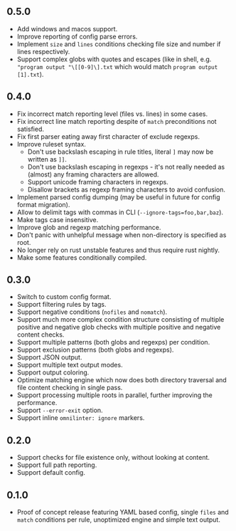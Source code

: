 ## 0.5.0

- Add windows and macos support.
- Improve reporting of config parse errors.
- Implement `size` and `lines` conditions checking file size and number
  if lines respectively.
- Support complex globs with quotes and escapes (like in shell,
  e.g. `"program output "\[[0-9]\].txt` which would match `program
  output [1].txt`).

## 0.4.0

- Fix incorrect match reporting level (files vs. lines) in some cases.
- Fix incorrect line match reporting despite of `match` preconditions not
  satisfied.
- Fix first parser eating away first character of exclude regexps.
- Improve ruleset syntax.
  - Don't use backslash escaping in rule titles, literal `]` may now be
    written as `]]`.
  - Don't use backslash escaping in regexps - it's not really needed as
    (almost) any framing characters are allowed.
  - Support unicode framing characters in regexps.
  - Disallow brackets as regexp framing characters to avoid confusion.
- Implement parsed config dumping (may be useful in future for config
  format migration).
- Allow to delimit tags with commas in CLI (`--ignore-tags=foo,bar,baz`).
- Make tags case insensitive.
- Improve glob and regexp matching performance.
- Don't panic with unhelpful message when non-directory is specified as root.
- No longer rely on rust unstable features and thus require rust nightly.
- Make some features conditionally compiled.

## 0.3.0

- Switch to custom config format.
- Support filtering rules by tags.
- Support negative conditions (`nofiles` and `nomatch`).
- Support much more complex condition structure consisting of multiple
  positive and negative glob checks with multiple positive and negative
  content checks.
- Support multiple patterns (both globs and regexps) per condition.
- Support exclusion patterns (both globs and regexps).
- Support JSON output.
- Support multiple text output modes.
- Support output coloring.
- Optimize matching engine which now does both directory traversal
  and file content checking in single pass.
- Support processing multiple roots in parallel, further improving the
  performance.
- Support `--error-exit` option.
- Support inline `omnilinter: ignore` markers.

## 0.2.0

- Support checks for file existence only, without looking at content.
- Support full path reporting.
- Support default config.

## 0.1.0

- Proof of concept release featuring YAML based config, single `files`
  and `match` conditions per rule, unoptimized engine and simple text
  output.
